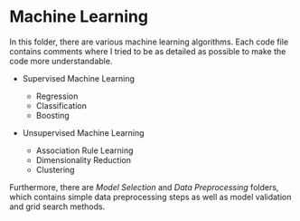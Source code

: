 # Machine Learning

In this folder, there are various machine learning algorithms. Each code file contains comments where I tried to be as detailed as possible to make the code more understandable.

* Supervised Machine Learning

    * Regression
    * Classification
    * Boosting


* Unsupervised Machine Learning

    * Association Rule Learning
    * Dimensionality Reduction
    * Clustering



Furthermore, there are *Model Selection* and *Data Preprocessing* folders, which contains simple data preprocessing steps as well as model validation and grid search methods.


